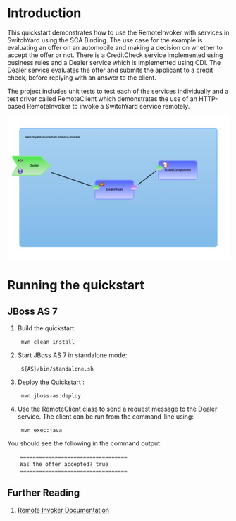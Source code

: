 Introduction
============
This quickstart demonstrates how to use the RemoteInvoker with services in SwitchYard using the SCA Binding.  The use
case for the example is evaluating an offer on an automobile and making a decision on whether to accept the offer or not.
There is a CreditCheck service implemented using business rules and a Dealer service which is implemented using CDI.  The
Dealer service evaluates the offer and submits the applicant to a credit check, before replying with an answer to the client.

The project includes unit tests to test each of the services individually and a test driver called RemoteClient which
demonstrates the use of an HTTP-based RemoteInvoker to invoke a SwitchYard service remotely.

![Remote Invoker Quickstart](https://github.com/jboss-switchyard/quickstarts/raw/master/remote-invoker/remote-invoker.jpg)

Running the quickstart
======================

JBoss AS 7
----------
1. Build the quickstart:

        mvn clean install

2. Start JBoss AS 7 in standalone mode:

        ${AS}/bin/standalone.sh

3. Deploy the Quickstart :

        mvn jboss-as:deploy

4. Use the RemoteClient class to send a request message to the Dealer service.  The client can be
   run from the command-line using:

        mvn exec:java

You should see the following in the command output:
```
    ==================================
    Was the offer accepted? true
    ==================================
```
## Further Reading

1. [Remote Invoker Documentation](https://docs.jboss.org/author/display/SWITCHYARD/Remote+Invoker)
